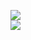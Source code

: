 [![](https://img.shields.io/badge/Made%20With-Github%20Spray-lightgrey.svg?style=for-the-badge&logo=github)](https://github.com/Annihil/github-spray#679)  
[![](https://i.imgur.com/2DrTn0Z.gif)](https://github.com/Annihil/github-spray)